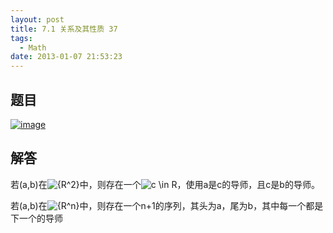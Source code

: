 ```yaml
---
layout: post
title: 7.1 关系及其性质 37
tags:
  - Math
date: 2013-01-07 21:53:23
---
```


## 题目

[![image](http://freewind.me/wp-content/uploads/2013/01/image_thumb144.png "image")](http://freewind.me/wp-content/uploads/2013/01/image143.png)

## 解答

若(a,b)在![{R^2}](http://chart.apis.google.com/chart?cht=tx&chs=1x0&chf=bg,s,FFFFFF00&chco=000000&chl=%7BR%5E2%7D)中，则存在一个![c \in R](http://chart.apis.google.com/chart?cht=tx&chs=1x0&chf=bg,s,FFFFFF00&chco=000000&chl=c%20%5Cin%20R)，使用a是c的导师，且c是b的导师。

若(a,b)在![{R^n}](http://chart.apis.google.com/chart?cht=tx&chs=1x0&chf=bg,s,FFFFFF00&chco=000000&chl=%7BR%5En%7D)中，则存在一个n+1的序列，其头为a，尾为b，其中每一个都是下一个的导师